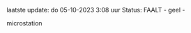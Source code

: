 laatste update: 
do 05-10-2023  3:08   uur 
Status: FAALT - geel - 
<div class="service Y">microstation</div>